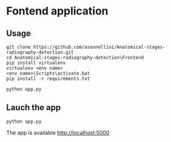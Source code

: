 # Fontend application

## Usage

```
git clone https://github.com/asonnellini/Anatomical-stages-radiography-detection.git
cd Anatomical-stages-radiography-detection\Frontend
pip install virtualenv 
virtualenv <env name>
<env name>\Scripts\activate.bat 
pip install -r requirements.txt

python app.py
```
## Lauch the app

```
python app.py
```

The app is available [http://localhost:5000](http://localhost:5000)